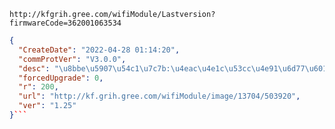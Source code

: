 `http://kfgrih.gree.com/wifiModule/Lastversion?firmwareCode=362001063534`

```json
{
  "CreateDate": "2022-04-28 01:14:20",
  "commProtVer": "V3.0.0",
  "desc": "\u8bbe\u5907\u54c1\u7c7b:\u4eac\u4e1c\u53cc\u4e91\u6d77\u601d\u7a0b\u5e8f  \u66f4\u65b0\u539f\u56e0\uff1aota\u6d4b\u8bd5",
  "forcedUpgrade": 0,
  "r": 200,
  "url": "http://kf.grih.gree.com/wifiModule/image/13704/503920",
  "ver": "1.25"
}```